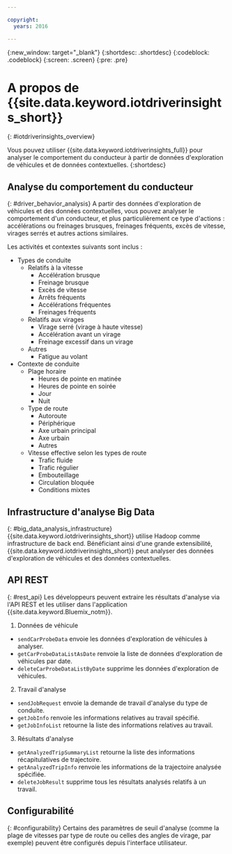 ```yaml
---

copyright:
  years: 2016

---
```


{:new_window: target="_blank"}
{:shortdesc: .shortdesc}
{:codeblock: .codeblock}
{:screen: .screen}
{:pre: .pre}


# A propos de {{site.data.keyword.iotdriverinsights_short}}
{: #iotdriverinsights_overview}

Vous pouvez utiliser {{site.data.keyword.iotdriverinsights_full}} pour analyser le comportement du conducteur à partir de données d'exploration de véhicules et de données contextuelles.
{:shortdesc}

## Analyse du comportement du conducteur
{: #driver_behavior_analysis}
A partir des données d'exploration de véhicules et des données contextuelles, vous pouvez analyser le comportement d'un conducteur, et plus particulièrement ce type d'actions : accélérations ou freinages brusques, freinages fréquents, excès de vitesse, virages serrés et autres actions similaires.

Les activités et contextes suivants sont inclus :
 - Types de conduite 
    - Relatifs à la vitesse
       - Accélération brusque
       - Freinage brusque
       - Excès de vitesse
       - Arrêts fréquents
       - Accélérations fréquentes
       - Freinages fréquents
    - Relatifs aux virages
       - Virage serré (virage à haute vitesse)
       - Accélération avant un virage
       - Freinage excessif dans un virage
    - Autres
       - Fatigue au volant
 - Contexte de conduite
    - Plage horaire
       - Heures de pointe en matinée
       - Heures de pointe en soirée
       - Jour
       - Nuit
    - Type de route
       - Autoroute
       - Périphérique
       - Axe urbain principal
       - Axe urbain
       - Autres
    - Vitesse effective selon les types de route
       - Trafic fluide
       - Trafic régulier
       - Embouteillage
       - Circulation bloquée
       - Conditions mixtes

## Infrastructure d'analyse Big Data
{: #big_data_analysis_infrastructure}
{{site.data.keyword.iotdriverinsights_short}} utilise Hadoop comme infrastructure de back end. Bénéficiant ainsi d'une grande extensibilité, {{site.data.keyword.iotdriverinsights_short}} peut analyser des données d'exploration de véhicules et des données contextuelles.

## API REST
{: #rest_api}
Les développeurs peuvent extraire les résultats d'analyse via l'API REST et les utiliser dans l'application {{site.data.keyword.Bluemix_notm}}.
 1. Données de véhicule
   - `sendCarProbeData` envoie les données d'exploration de véhicules à analyser.
   - `getCarProbeDataListAsDate` renvoie la liste de données d'exploration de véhicules par date.
   - `deleteCarProbeDataListByDate` supprime les données d'exploration de véhicules.
 2. Travail d'analyse
   - `sendJobRequest` envoie la demande de travail d'analyse du type de conduite.
   - `getJobInfo` renvoie les informations relatives au travail spécifié.
   - `getJobInfoList` retourne la liste des informations relatives au travail.
 3. Résultats d'analyse 
   - `getAnalyzedTripSummaryList` retourne la liste des informations récapitulatives de trajectoire.
   - `getAnalyzedTripInfo` renvoie les informations de la trajectoire analysée spécifiée.
   - `deleteJobResult` supprime tous les résultats analysés relatifs à un travail.

## Configurabilité
{: #configurability}
Certains des paramètres de seuil d'analyse (comme la plage de vitesses par type de route ou celles des angles de virage, par exemple) peuvent être configurés depuis l'interface utilisateur.
